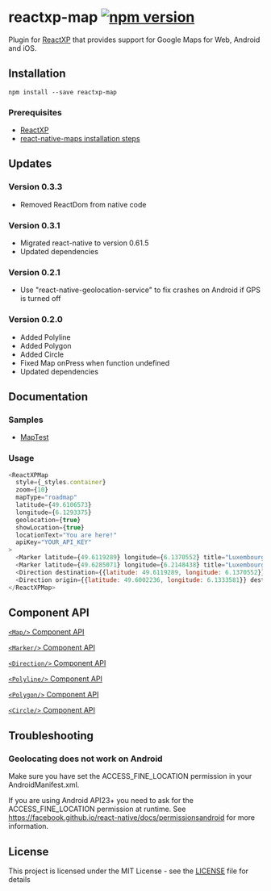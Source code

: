# reactxp-map [![npm version](https://img.shields.io/npm/v/reactxp-map.svg?style=flat)](https://www.npmjs.com/package/reactxp-map)
Plugin for [ReactXP](https://microsoft.github.io/reactxp/) that provides support for Google Maps for Web, Android and iOS.

## Installation
```
npm install --save reactxp-map
```

### Prerequisites
* [ReactXP](https://github.com/microsoft/reactxp/)
* [react-native-maps installation steps](https://github.com/react-native-community/react-native-maps/blob/master/docs/installation.md)

## Updates

### Version 0.3.3
* Removed ReactDom from native code

### Version 0.3.1
* Migrated react-native to version 0.61.5
* Updated dependencies

### Version 0.2.1
* Use "react-native-geolocation-service" to fix crashes on Android if GPS is turned off

### Version 0.2.0
* Added Polyline
* Added Polygon
* Added Circle
* Fixed Map onPress when function undefined
* Updated dependencies

## Documentation

### Samples
* [MapTest](https://github.com/Fulanko/reactxp-map/tree/master/samples/MapTest)

### Usage
```javascript
<ReactXPMap
  style={_styles.container}
  zoom={10}
  mapType="roadmap"
  latitude={49.6106573}
  longitude={6.1293375}
  geolocation={true}
  showLocation={true}
  locationText="You are here!"
  apiKey="YOUR_API_KEY"
>
  <Marker latitude={49.6119289} longitude={6.1370552} title="Luxembourg City" description="Capital city of Luxembourg" color="00c00c" onPress={this.showMessage}/>
  <Marker latitude={49.6285071} longitude={6.2148438} title="Luxembourg Airport" color="2fb6ab" onPress={this.showMessage}/>
  <Direction destination={{latitude: 49.6119289, longitude: 6.1370552}}/>
  <Direction origin={{latitude: 49.6002236, longitude: 6.1333581}} destination={{latitude: 49.609966, longitude: 6.129702}} travelMode="walking" strokeColor="red" strokeWidth={3}/>
</ReactXPMap>
```

## Component API

[`<Map/>` Component API](docs/map.md)

[`<Marker/>` Component API](docs/marker.md)

[`<Direction/>` Component API](docs/direction.md)

[`<Polyline/>` Component API](docs/polyline.md)

[`<Polygon/>` Component API](docs/polygon.md)

[`<Circle/>` Component API](docs/circle.md)

## Troubleshooting

### Geolocating does not work on Android

Make sure you have set the ACCESS_FINE_LOCATION permission in your AndroidManifest.xml.

If you are using Android API23+ you need to ask for the ACCESS_FINE_LOCATION permission at runtime.
See https://facebook.github.io/react-native/docs/permissionsandroid for more information.

## License
This project is licensed under the MIT License - see the [LICENSE](LICENSE) file for details
